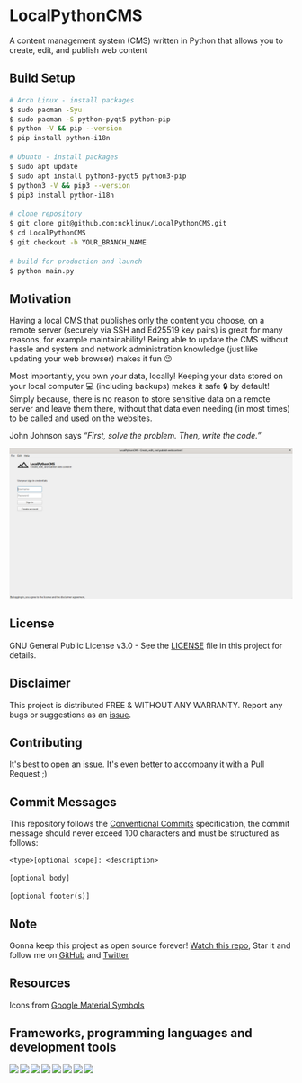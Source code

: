 # LocalPythonCMS

A content management system (CMS) written in Python that allows you to create, edit, and publish web content

## Build Setup

```bash
# Arch Linux - install packages
$ sudo pacman -Syu
$ sudo pacman -S python-pyqt5 python-pip
$ python -V && pip --version
$ pip install python-i18n

# Ubuntu - install packages
$ sudo apt update
$ sudo apt install python3-pyqt5 python3-pip
$ python3 -V && pip3 --version
$ pip3 install python-i18n

# clone repository
$ git clone git@github.com:ncklinux/LocalPythonCMS.git
$ cd LocalPythonCMS
$ git checkout -b YOUR_BRANCH_NAME

# build for production and launch
$ python main.py
```

## Motivation

Having a local CMS that publishes only the content you choose, on a remote server (securely via SSH and Ed25519 key pairs) is great for many reasons, for example maintainability! Being able to update the CMS without hassle and system and network administration knowledge (just like updating your web browser) makes it fun :wink:  

Most importantly, you own your data, locally! Keeping your data stored on your local computer :computer: (including backups) makes it safe :lock: by default! Simply because, there is no reason to store sensitive data on a remote server and leave them there, without that data even needing (in most times) to be called and used on the websites.  

John Johnson says *“First, solve the problem. Then, write the code.”*

![Screenshot](./assets/images/screenshot20221115.png)

## License

GNU General Public License v3.0 - See the [LICENSE](https://github.com/ncklinux/LocalPythonCMS/blob/main/LICENSE) file in this project for details.

## Disclaimer

This project is distributed FREE & WITHOUT ANY WARRANTY. Report any bugs or suggestions as an [issue](https://github.com/ncklinux/LocalPythonCMS/issues/new).

## Contributing

It's best to open an [issue](https://github.com/ncklinux/LocalPythonCMS/issues/new). It's even better to accompany it with a Pull Request ;)

## Commit Messages

This repository follows the [Conventional Commits](https://www.conventionalcommits.org) specification, the commit message should never exceed 100 characters and must be structured as follows:

```
<type>[optional scope]: <description>

[optional body]

[optional footer(s)]
```

## Note

Gonna keep this project as open source forever! [Watch this repo](https://github.com/ncklinux/LocalPythonCMS/subscription), Star it and follow me on [GitHub](https://github.com/ncklinux) and [Twitter](https://twitter.com/ncklinux)

## Resources

Icons from [Google Material Symbols](https://fonts.google.com/icons)

## Frameworks, programming languages and development tools

<img height="33" style="margin-right: 3px;" src="https://cdn.jsdelivr.net/gh/devicons/devicon/icons/unix/unix-original.svg" /><img height="33" style="margin-right: 3px;" src="https://cdn.jsdelivr.net/gh/devicons/devicon/icons/linux/linux-original.svg" /><img height="33" style="margin-right: 3px;" src="https://cdn.jsdelivr.net/gh/devicons/devicon/icons/python/python-original-wordmark.svg" /><img height="33" style="margin-right: 3px;" src="https://cdn.jsdelivr.net/gh/devicons/devicon/icons/bash/bash-original.svg" /><img height="33" style="margin-right: 3px;" src="https://cdn.jsdelivr.net/gh/devicons/devicon/icons/ssh/ssh-original-wordmark.svg" /><img height="33" style="margin-right: 3px;" src="https://cdn.jsdelivr.net/gh/devicons/devicon/icons/mysql/mysql-plain-wordmark.svg" /><img height="33" style="margin-right: 3px;" src="https://cdn.jsdelivr.net/gh/devicons/devicon/icons/qt/qt-original.svg" /><img height="33" style="margin-right: 3px;" src="https://cdn.jsdelivr.net/gh/devicons/devicon/icons/git/git-original.svg" />
